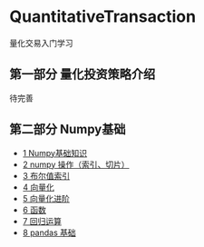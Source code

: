 # QuantitativeTransaction
量化交易入门学习

## 第一部分 量化投资策略介绍
待完善

## 第二部分 Numpy基础
- [1 Numpy基础知识](https://github.com/myplanB/QuantitativeTransaction/blob/master/1%20Numpy%E5%9F%BA%E7%A1%80%E7%9F%A5%E8%AF%86.ipynb)
- [2 numpy 操作（索引、切片）](https://github.com/myplanB/QuantitativeTransaction/blob/master/2%20numpy%20%E6%93%8D%E4%BD%9C%EF%BC%88%E7%B4%A2%E5%BC%95%E3%80%81%E5%88%87%E7%89%87%EF%BC%89.ipynb)
- [3 布尔值索引](https://github.com/myplanB/QuantitativeTransaction/blob/master/2%20numpy%20%E6%93%8D%E4%BD%9C%EF%BC%88%E7%B4%A2%E5%BC%95%E3%80%81%E5%88%87%E7%89%87%EF%BC%89.ipynb)
- [4 向量化](https://github.com/myplanB/QuantitativeTransaction/blob/master/4%20%E5%90%91%E9%87%8F%E5%8C%96.ipynb)
- [5 向量化进阶](https://github.com/myplanB/QuantitativeTransaction/blob/master/5%20%E5%90%91%E9%87%8F%E5%8C%96%E8%BF%9B%E9%98%B6.ipynb)
- [6 函数](https://github.com/myplanB/QuantitativeTransaction/blob/master/6%20%E5%87%BD%E6%95%B0.ipynb)
- [7 回归运算](https://github.com/myplanB/QuantitativeTransaction/blob/master/7%20%E5%9B%9E%E5%BD%92%E8%BF%90%E7%AE%97.ipynb)
- [8 pandas 基础](https://github.com/myplanB/QuantitativeTransaction/blob/master/8%20pandas%20-%20%20series%E4%BB%8B%E7%BB%8D.ipynb)
